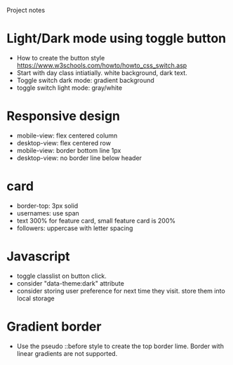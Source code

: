 Project notes

# Light/Dark mode using toggle button 
- How to create the button style https://www.w3schools.com/howto/howto_css_switch.asp
- Start with day class intiatially.  white background, dark text.
- Toggle switch dark mode: gradient background
- toggle switch light mode: gray/white 

# Responsive design
- mobile-view: flex centered column
- desktop-view: flex centered row 
- mobile-view: border bottom line 1px
- desktop-view: no border line below header

# card 
- border-top: 3px solid 
- usernames: use span
- text 300% for feature card, small feature card is 200%
- followers: uppercase with letter spacing

# Javascript
- toggle classlist on button click.
- consider "data-theme:dark" attribute
- consider storing user preference for next time they visit. store them into local storage

# Gradient border
- Use the pseudo ::before style to create the top border lime. Border with linear gradients are not supported. 